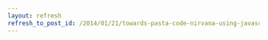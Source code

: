 ```yaml
---
layout: refresh
refresh_to_post_id: /2014/01/21/towards-pasta-code-nirvana-using-javascript-mvc-to-fill-your-programming-ravioli
---
```

